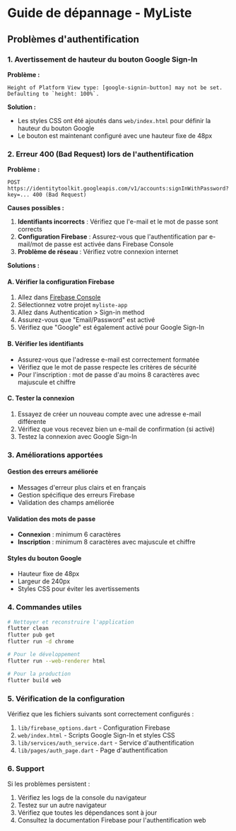 # Guide de dépannage - MyListe

## Problèmes d'authentification

### 1. Avertissement de hauteur du bouton Google Sign-In

**Problème :**
```
Height of Platform View type: [google-signin-button] may not be set. Defaulting to `height: 100%`.
```

**Solution :**
- Les styles CSS ont été ajoutés dans `web/index.html` pour définir la hauteur du bouton Google
- Le bouton est maintenant configuré avec une hauteur fixe de 48px

### 2. Erreur 400 (Bad Request) lors de l'authentification

**Problème :**
```
POST https://identitytoolkit.googleapis.com/v1/accounts:signInWithPassword?key=... 400 (Bad Request)
```

**Causes possibles :**
1. **Identifiants incorrects** : Vérifiez que l'e-mail et le mot de passe sont corrects
2. **Configuration Firebase** : Assurez-vous que l'authentification par e-mail/mot de passe est activée dans Firebase Console
3. **Problème de réseau** : Vérifiez votre connexion internet

**Solutions :**

#### A. Vérifier la configuration Firebase
1. Allez dans [Firebase Console](https://console.firebase.google.com)
2. Sélectionnez votre projet `myliste-app`
3. Allez dans Authentication > Sign-in method
4. Assurez-vous que "Email/Password" est activé
5. Vérifiez que "Google" est également activé pour Google Sign-In

#### B. Vérifier les identifiants
- Assurez-vous que l'adresse e-mail est correctement formatée
- Vérifiez que le mot de passe respecte les critères de sécurité
- Pour l'inscription : mot de passe d'au moins 8 caractères avec majuscule et chiffre

#### C. Tester la connexion
1. Essayez de créer un nouveau compte avec une adresse e-mail différente
2. Vérifiez que vous recevez bien un e-mail de confirmation (si activé)
3. Testez la connexion avec Google Sign-In

### 3. Améliorations apportées

#### Gestion des erreurs améliorée
- Messages d'erreur plus clairs et en français
- Gestion spécifique des erreurs Firebase
- Validation des champs améliorée

#### Validation des mots de passe
- **Connexion** : minimum 6 caractères
- **Inscription** : minimum 8 caractères avec majuscule et chiffre

#### Styles du bouton Google
- Hauteur fixe de 48px
- Largeur de 240px
- Styles CSS pour éviter les avertissements

### 4. Commandes utiles

```bash
# Nettoyer et reconstruire l'application
flutter clean
flutter pub get
flutter run -d chrome

# Pour le développement
flutter run --web-renderer html

# Pour la production
flutter build web
```

### 5. Vérification de la configuration

Vérifiez que les fichiers suivants sont correctement configurés :

1. `lib/firebase_options.dart` - Configuration Firebase
2. `web/index.html` - Scripts Google Sign-In et styles CSS
3. `lib/services/auth_service.dart` - Service d'authentification
4. `lib/pages/auth_page.dart` - Page d'authentification

### 6. Support

Si les problèmes persistent :
1. Vérifiez les logs de la console du navigateur
2. Testez sur un autre navigateur
3. Vérifiez que toutes les dépendances sont à jour
4. Consultez la documentation Firebase pour l'authentification web 